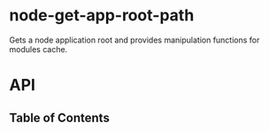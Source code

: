 # node-get-app-root-path

Gets a node application root and provides manipulation functions for modules cache.

# API

<!-- Generated by documentation.js. Update this documentation by updating the source code. -->

## Table of Contents
